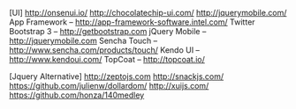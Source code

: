 

[UI]
http://onsenui.io/ 
http://chocolatechip-ui.com/ 
http://jquerymobile.com/
App Framework – http://app-framework-software.intel.com/
Twitter Bootstrap 3 – http://getbootstrap.com
jQuery Mobile – http://jquerymobile.com
Sencha Touch – http://www.sencha.com/products/touch/
Kendo UI – http://www.kendoui.com/
TopCoat – http://topcoat.io/

[Jquery Alternative]
http://zeptojs.com
http://snackjs.com/
https://github.com/julienw/dollardom/
http://xuijs.com/
https://github.com/honza/140medley

